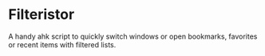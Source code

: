 # Filteristor
A handy ahk script to quickly switch windows or open bookmarks, favorites or recent items with filtered lists.
